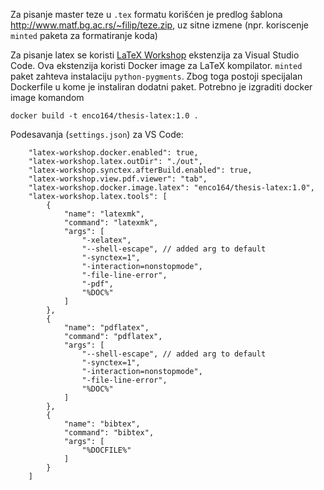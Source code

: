 Za pisanje master teze u `.tex` formatu korišćen je predlog šablona http://www.matf.bg.ac.rs/~filip/teze.zip, 
uz sitne izmene (npr. koriscenje `minted` paketa za formatiranje koda)

Za pisanje latex se koristi [LaTeX Workshop](https://marketplace.visualstudio.com/items?itemName=James-Yu.latex-workshop) ekstenzija za Visual Studio Code. Ova ekstenzija koristi Docker image za LaTeX kompilator. `minted` paket zahteva instalaciju `python-pygments`. Zbog toga postoji specijalan Dockerfile u kome je instaliran dodatni paket. Potrebno je izgraditi docker image komandom 
```
docker build -t enco164/thesis-latex:1.0 .
```

Podesavanja (`settings.json`) za VS Code:

```
    "latex-workshop.docker.enabled": true,
    "latex-workshop.latex.outDir": "./out",
    "latex-workshop.synctex.afterBuild.enabled": true,
    "latex-workshop.view.pdf.viewer": "tab",
    "latex-workshop.docker.image.latex": "enco164/thesis-latex:1.0",
    "latex-workshop.latex.tools": [
        {
            "name": "latexmk",
            "command": "latexmk",
            "args": [
                "-xelatex",
                "--shell-escape", // added arg to default
                "-synctex=1",
                "-interaction=nonstopmode",
                "-file-line-error",
                "-pdf",
                "%DOC%"
            ]
        },
        {
            "name": "pdflatex",
            "command": "pdflatex",
            "args": [
                "--shell-escape", // added arg to default
                "-synctex=1",
                "-interaction=nonstopmode",
                "-file-line-error",
                "%DOC%"
            ]
        },
        {
            "name": "bibtex",
            "command": "bibtex",
            "args": [
                "%DOCFILE%"
            ]
        }
    ]
```


